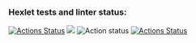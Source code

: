 ### Hexlet tests and linter status:
[![Actions Status](https://github.com/SergOtr/frontend-project-lvl1/workflows/hexlet-check/badge.svg)](https://github.com/SergOtr/frontend-project-lvl1/actions)
<a href="https://codeclimate.com/github/codeclimate/codeclimate/maintainability"><img src="https://api.codeclimate.com/v1/badges/a99a88d28ad37a79dbf6/maintainability" /></a>
![Action status](https://github.com/SergOtr/frontend-project-lvl1/workflows/run-linter-actions/badge.svg)
[![Actions Status](https://github.com/julimalinna/frontend-project-lvl1/workflows/Super-Linter/badge.svg)](https://github.com/julimalinna/frontend-project-lvl1/actions)

